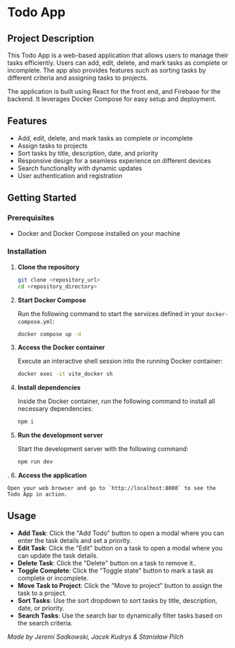 # Todo App

## Project Description

This Todo App is a web-based application that allows users to manage their tasks efficiently. Users can add, edit, delete, and mark tasks as complete or incomplete. The app also provides features such as sorting tasks by different criteria and assigning tasks to projects.

The application is built using React for the front end, and Firebase for the backend. It leverages Docker Compose for easy setup and deployment.

## Features

 - Add, edit, delete, and mark tasks as complete or incomplete
 - Assign tasks to projects
 - Sort tasks by title, description, date, and priority
 - Responsive design for a seamless experience on different devices
 - Search functionality with dynamic updates
 - User authentication and registration

 ## Getting Started

 ### Prerequisites

 - Docker and Docker Compose installed on your machine

 ### Installation

 1. **Clone the repository**

    ```sh
    git clone <repository_url>
    cd <repository_directory>
    ```

 2. **Start Docker Compose**

    Run the following command to start the services defined in your `docker-compose.yml`:

    ```sh
    docker compose up -d
    ```

 3. **Access the Docker container**

    Execute an interactive shell session into the running Docker container:

    ```sh
    docker exec -it vite_docker sh
    ```

 4. **Install dependencies**

    Inside the Docker container, run the following command to install all necessary dependencies:

    ```sh
    npm i
    ```

 5. **Run the development server**

    Start the development server with the following command:

    ```sh
    npm run dev
    ```

. 6. **Access the application**

    Open your web browser and go to `http://localhost:8000` to see the Todo App in action.

 ## Usage

 - **Add Task**: Click the "Add Todo" button to open a modal where you can enter the task details and set a priority.
 - **Edit Task**: Click the "Edit" button on a task to open a modal where you can update the task details.
 - **Delete Task**: Click the "Delete" button on a task to remove it..
 - **Toggle Complete**: Click the "Toggle state" button to mark a task as complete or incomplete.
 - **Move Task to Project**: Click the "Move to project" button to assign the task to a project.
 - **Sort Tasks**: Use the sort dropdown to sort tasks by title, description, date, or priority.
 - **Search Tasks**: Use the search bar to dynamically filter tasks based on the search criteria.

 *Made by Jeremi Sadkowski, Jacek Kudrys & Stanisław Pilch*
